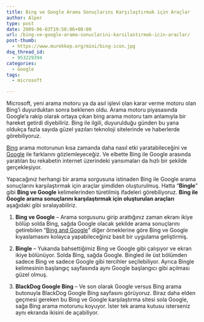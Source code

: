 ```yaml
---
title: Bing ve Google Arama Sonuçlarını Karşılaştırmak için Araçlar
author: Alper
type: post
date: 2009-06-03T19:58:06+00:00
url: /bing-ve-google-arama-sonuclarini-karsilastirmak-icin-araclar/
post-thumb:
  - https://www.murekkep.org/mini/bing-icon.jpg
dsq_thread_id:
  - 953229394
categories:
  - Google
tags:
  - microsoft

---
```

Microsoft, yeni arama motoru ya da asıl işlevi olan karar verme motoru olan Bing&#8217;i duyurduktan sonra beklenen oldu. Arama motoru piyasasında Google&#8217;a rakip olarak ortaya çıkan bing arama motoru tam anlamıyla bir hareket getirdi diyebiliriz. Bing ile ilgili, duyurulduğu günden bu yana oldukça fazla sayıda güzel yazıları teknoloji sitelerinde ve haberlerde görebiliyoruz. 

[Bing][1] arama motorunun kısa zamanda daha nasıl etki yaratabileceğini ve [Google][2] ile farklarını gözlemleyeceğiz. Ve elbette Bing ile Google arasında yaratılan bu rekabetin internet üzerindeki yansımaları da hızlı bir şekilde gerçekleşiyor. 

Yapacağınız herhangi bir arama sorgusuna istinaden Bing ile Google arama sonuçlarını karşılaştırmak için araçlar şimdiden oluşturulmuş. Hatta &#8220;**Bingle**&#8221; gibi **Bing ve Google** kelimelerinden türetilmiş ifadeleri görebiliyoruz. **Bing ile Google arama sonuçlarını karşılaştırmak için oluşturulan araçları** aşağıdaki gibi sıralayabiliriz. 

1. **Bing ve Google** &#8211; Arama sorgusunu girip arattığınız zaman ekranı ikiye bölüp solda Bing, sağda Google olacak şekilde arama sonuçlarını getirebilen &#8220;<a href="https://www.bingandgoogle.com/" target="_blank">Bing and Google</a>&#8221; diğer örneklerine göre Bing ve Google kıyaslamasını kolayca yapabileceğiniz basit bir uygulama geliştirmiş. 

2. **Bingle** &#8211; Yukarıda bahsettiğimiz Bing ve Google gibi çalışıyor ve ekran ikiye bölünüyor. Solda Bing, sağda Google. Bingled ile üst bölümden sadece Bing ve sadece Google gibi tercihler seçilebiliyor. Ayrıca Bingle kelimesinin başlangıç sayfasında aynı Google başlangıcı gibi açılması güzel olmuş. 

3. **BlackDog Google Bing** &#8211; Ve son olarak Google versus Bing arama butonuyla BlackDog Google Bing sayfasını görüyoruz. Biraz daha elden geçmesi gereken bu Bing ve Google karşılaştırma sitesi sola Google, sağa Bing arama motorunu koyuyor. İster tek arama kutusu isterseniz aynı ekranda ikisini de açabiliyor.

 [1]: https://www.bing.com
 [2]: https://www.google.com.tr